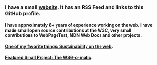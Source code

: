 ### I have a small [website](https://morganwebdev.org). It has an RSS Feed and links to this GitHub profile.

#### I have approximately 8+ years of experience working on the web. I have made small open source contributions at the W3C, very small contributions to WebPageTest, MDN Web Docs and other projects.

#### [One of my favorite things: Sustainability on the web](https://github.com/w3c/sustainableweb-wsg).

#### [Featured Small Project: The WSG-o-matic](https://wsg-o-matic.netlify.app/).
